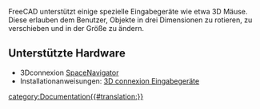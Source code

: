  FreeCAD unterstützt einige spezielle Eingabegeräte wie etwa 3D Mäuse. Diese erlauben dem Benutzer, Objekte in drei Dimensionen zu rotieren, zu verschieben und in der Größe zu ändern.

## Unterstützte Hardware 

-   3Dconnexion [SpaceNavigator](http://www.3dconnexion.com/products/spacenavigator.html)
-   Installationanweisungen: [3D connexion Eingabegeräte](3Dconnexion_input_devices/de.md)

[category:Documentation{{\#translation:}}](category:Documentation.md)
